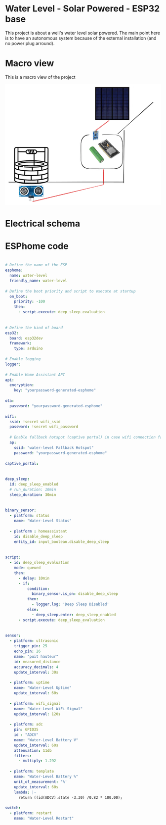 # Water Level  - Solar Powered - ESP32 base

This project is about a well's water level solar powered.
The main point here is to have an autonomous system because of the external installation (and no power plug arround).



# Macro view

This is a macro view of the project

<img src="./images/macrodiagram.png" width="800">


# Electrical schema



# ESPhome code

```yaml

# Define the name of the ESP
esphome:
  name: water-level
  friendly_name: water-level

# Define the boot priority and script to execute at startup
  on_boot: 
    priority: -100
    then:
      - script.execute: deep_sleep_evaluation


# Define the kind of board
esp32:
  board: esp32dev
  framework:
    type: arduino

# Enable logging
logger:

# Enable Home Assistant API
api:
  encryption:
    key: "yourpassword-generated-esphome"

ota:
  password: "yourpassword-generated-esphome"

wifi:
  ssid: !secret wifi_ssid
  password: !secret wifi_password

  # Enable fallback hotspot (captive portal) in case wifi connection fails
  ap:
    ssid: "water-level Fallback Hotspot"
    password: "yourpassword-generated-esphome"

captive_portal:


deep_sleep:
  id: deep_sleep_enabled
  # run_duration: 10min
  sleep_duration: 30min


binary_sensor:
  - platform: status
    name: "Water-Level Status"
  
  - platform : homeassistant
    id: disable_deep_sleep
    entity_id: input_boolean.disable_deep_sleep


script: 
  - id: deep_sleep_evaluation
    mode: queued
    then:
      - delay: 10min
      - if:
          condition:
            binary_sensor.is_on: disable_deep_sleep
          then:
            - logger.log: 'Deep Sleep Disabled'
          else:
            - deep_sleep.enter: deep_sleep_enabled
      - script.execute: deep_sleep_evaluation


sensor:
  - platform: ultrasonic
    trigger_pin: 25
    echo_pin: 26
    name: "puit hauteur"
    id: measured_distance
    accuracy_decimals: 4
    update_interval: 30s

  - platform: uptime
    name: "Water-Level Uptime"  
    update_interval: 60s

  - platform: wifi_signal
    name: "Water-Level WiFi Signal"
    update_interval: 120s

  - platform: adc
    pin: GPIO35
    id : "ADCV"
    name: "Water-Level Battery V"
    update_interval: 60s
    attenuation: 11db
    filters:
      - multiply: 1.292
  
  - platform: template
    name: "Water-Level Battery %"
    unit_of_measurement: '%'
    update_interval: 60s
    lambda: |-
      return ((id(ADCV).state -3.30) /0.82 * 100.00);

switch:
  - platform: restart
    name: "Water-Level Restart"


```

